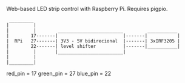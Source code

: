 Web-based LED strip control with Raspberry Pi. Requires pigpio.

```
 _________
|         |
|         |        ________________________         ___________
|        17-------|                        |-------|           |
|  RPi   27-------| 3V3 - 5V bidirecional  |-------| 3xIRF3205 |
|        22-------| level shifter          |-------|___________|
|         |       |________________________|
|         |
|_________|

```

red_pin = 17
green_pin = 27
blue_pin = 22
